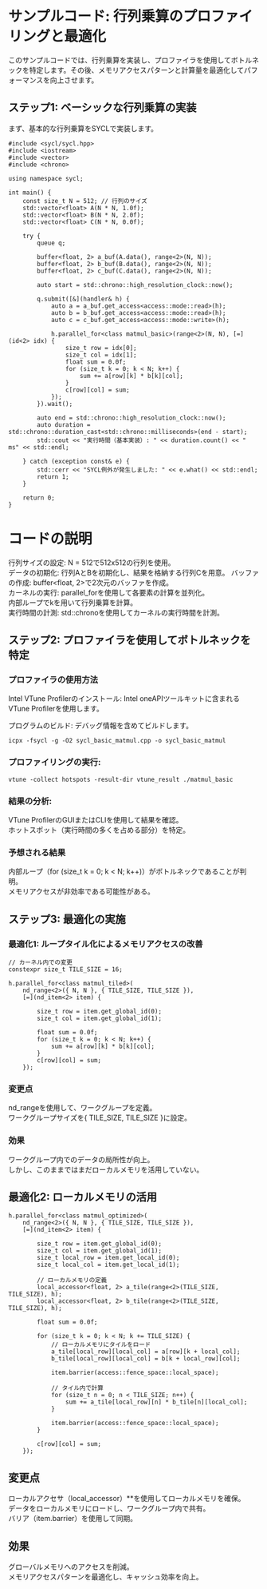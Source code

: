 # サンプルコード: 行列乗算のプロファイリングと最適化
このサンプルコードでは、行列乗算を実装し、プロファイラを使用してボトルネックを特定します。その後、メモリアクセスパターンと計算量を最適化してパフォーマンスを向上させます。  

## ステップ1: ベーシックな行列乗算の実装   
まず、基本的な行列乗算をSYCLで実装します。  

```
#include <sycl/sycl.hpp>
#include <iostream>
#include <vector>
#include <chrono>

using namespace sycl;

int main() {
    const size_t N = 512; // 行列のサイズ
    std::vector<float> A(N * N, 1.0f);
    std::vector<float> B(N * N, 2.0f);
    std::vector<float> C(N * N, 0.0f);

    try {
        queue q;

        buffer<float, 2> a_buf(A.data(), range<2>(N, N));
        buffer<float, 2> b_buf(B.data(), range<2>(N, N));
        buffer<float, 2> c_buf(C.data(), range<2>(N, N));

        auto start = std::chrono::high_resolution_clock::now();

        q.submit([&](handler& h) {
            auto a = a_buf.get_access<access::mode::read>(h);
            auto b = b_buf.get_access<access::mode::read>(h);
            auto c = c_buf.get_access<access::mode::write>(h);

            h.parallel_for<class matmul_basic>(range<2>(N, N), [=](id<2> idx) {
                size_t row = idx[0];
                size_t col = idx[1];
                float sum = 0.0f;
                for (size_t k = 0; k < N; k++) {
                    sum += a[row][k] * b[k][col];
                }
                c[row][col] = sum;
            });
        }).wait();

        auto end = std::chrono::high_resolution_clock::now();
        auto duration = std::chrono::duration_cast<std::chrono::milliseconds>(end - start);
        std::cout << "実行時間（基本実装）: " << duration.count() << " ms" << std::endl;

    } catch (exception const& e) {
        std::cerr << "SYCL例外が発生しました: " << e.what() << std::endl;
        return 1;
    }

    return 0;
}
```

# コードの説明
行列サイズの設定: N = 512で512x512の行列を使用。    
データの初期化: 行列AとBを初期化し、結果を格納する行列Cを用意。 
バッファの作成: buffer<float, 2>で2次元のバッファを作成。   
カーネルの実行: 
parallel_forを使用して各要素の計算を並列化。    
内部ループでkを用いて行列乗算を計算。   
実行時間の計測: std::chronoを使用してカーネルの実行時間を計測。 


## ステップ2: プロファイラを使用してボトルネックを特定
### プロファイラの使用方法    
    
Intel VTune Profilerのインストール: Intel oneAPIツールキットに含まれるVTune Profilerを使用します。    
    
プログラムのビルド: デバッグ情報を含めてビルドします。    

```
icpx -fsycl -g -O2 sycl_basic_matmul.cpp -o sycl_basic_matmul
```
### プロファイリングの実行:
```
vtune -collect hotspots -result-dir vtune_result ./matmul_basic
```
### 結果の分析:
VTune ProfilerのGUIまたはCLIを使用して結果を確認。    
ホットスポット（実行時間の多くを占める部分）を特定。    
### 予想される結果    
内部ループ（for (size_t k = 0; k < N; k++)）がボトルネックであることが判明。    
メモリアクセスが非効率である可能性がある。    

## ステップ3: 最適化の実施
### 最適化1: ループタイル化によるメモリアクセスの改善
```
// カーネル内での変更
constexpr size_t TILE_SIZE = 16;

h.parallel_for<class matmul_tiled>(
    nd_range<2>({ N, N }, { TILE_SIZE, TILE_SIZE }),
    [=](nd_item<2> item) {

        size_t row = item.get_global_id(0);
        size_t col = item.get_global_id(1);

        float sum = 0.0f;
        for (size_t k = 0; k < N; k++) {
            sum += a[row][k] * b[k][col];
        }
        c[row][col] = sum;
    });
```
### 変更点
nd_rangeを使用して、ワークグループを定義。  
ワークグループサイズを{ TILE_SIZE, TILE_SIZE }に設定。    
### 効果
ワークグループ内でのデータの局所性が向上。    
しかし、このままではまだローカルメモリを活用していない。    
## 最適化2: ローカルメモリの活用    
```
h.parallel_for<class matmul_optimized>(
    nd_range<2>({ N, N }, { TILE_SIZE, TILE_SIZE }),
    [=](nd_item<2> item) {

        size_t row = item.get_global_id(0);
        size_t col = item.get_global_id(1);
        size_t local_row = item.get_local_id(0);
        size_t local_col = item.get_local_id(1);

        // ローカルメモリの定義
        local_accessor<float, 2> a_tile(range<2>(TILE_SIZE, TILE_SIZE), h);
        local_accessor<float, 2> b_tile(range<2>(TILE_SIZE, TILE_SIZE), h);

        float sum = 0.0f;

        for (size_t k = 0; k < N; k += TILE_SIZE) {
            // ローカルメモリにタイルをロード
            a_tile[local_row][local_col] = a[row][k + local_col];
            b_tile[local_row][local_col] = b[k + local_row][col];

            item.barrier(access::fence_space::local_space);

            // タイル内で計算
            for (size_t n = 0; n < TILE_SIZE; n++) {
                sum += a_tile[local_row][n] * b_tile[n][local_col];
            }

            item.barrier(access::fence_space::local_space);
        }

        c[row][col] = sum;
    });
```
## 変更点
ローカルアクセサ（local_accessor）**を使用してローカルメモリを確保。    
データをローカルメモリにロードし、ワークグループ内で共有。    
バリア（item.barrier）を使用して同期。    
## 効果
グローバルメモリへのアクセスを削減。    
メモリアクセスパターンを最適化し、キャッシュ効率を向上。    


